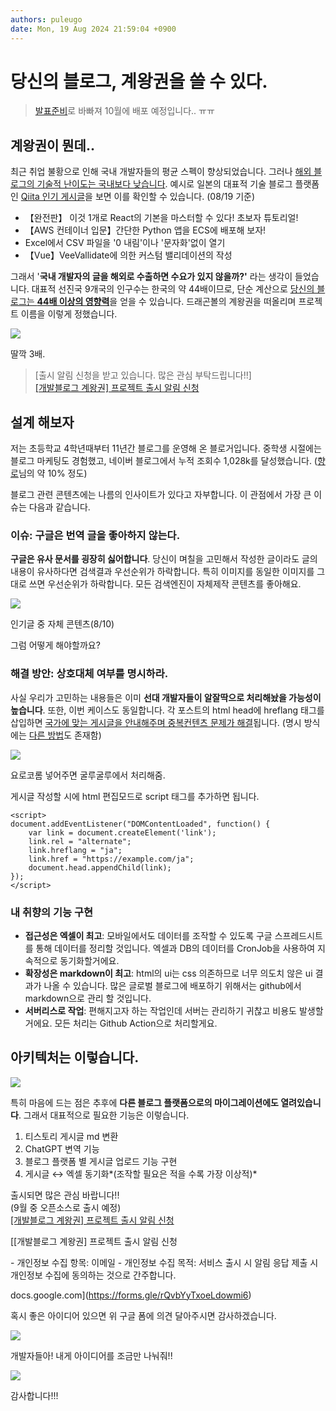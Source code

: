 ```yaml
---
authors: puleugo
date: Mon, 19 Aug 2024 21:59:04 +0900
---
```


# 당신의 블로그, 계왕권을 쓸 수 있다.

> [발표준비](https://puleugo.tistory.com/209)로 바빠져 10월에 배포 예정입니다.. ㅠㅠ

## 계왕권이 뭔데..

최근 취업 불황으로 인해 국내 개발자들의 평균 스펙이 향상되었습니다. 그러나 <u>해외 블로그의 기술적 난이도는 국내보다 낮습니다</u>. 예시로 일본의 대표적 기술 블로그 플랫폼인 [Qiita 인기 게시글](https://qiita.com/trend)을 보면 이를 확인할 수 있습니다. (08/19 기준)

* 【완전판】 이것 1개로 React의 기본을 마스터할 수 있다! 초보자 튜토리얼!
* 【AWS 컨테이너 입문】간단한 Python 앱을 ECS에 배포해 보자!
* Excel에서 CSV 파일을 '0 내림'이나 '문자화'없이 열기
* 【Vue】VeeVallidate에 의한 커스텀 밸리데이션의 작성

그래서 '**국내 개발자의 글을 해외로 수출하면 수요가 있지 않을까?'** 라는 생각이 들었습니다. 대표적 선진국 9개국의 인구수는 한국의 약 44배이므로, 단순 계산으로 <u>당신의 블로그는 **44배 이상의 영향력**</u>을 얻을 수 있습니다. 드래곤볼의 계왕권을 떠올리며 프로젝트 이름을 이렇게 정했습니다.

![](https://blog.kakaocdn.net/dn/CBX8T/btsI5dW2Rr2/EettUYp2gyLk6Ztnpxamb1/img.png)

딸깍 3배.

> \[출시 알림 신청을 받고 있습니다. 많은 관심 부탁드립니다!!\]  
> [\[개발블로그 계왕권\] 프로젝트 출시 알림 신청](https://forms.gle/rQvbYyTxoeLdowmi6)

## 설계 해보자

저는 초등학교 4학년때부터 11년간 블로그를 운영해 온 블로거입니다. 중학생 시절에는 블로그 마케팅도 경험했고, 네이버 블로그에서 누적 조회수 1,028k를 달성했습니다. ([향로](https://jojoldu.tistory.com/)님의 약 10% 정도)

블로그 관련 콘텐츠에는 나름의 인사이트가 있다고 자부합니다. 이 관점에서 가장 큰 이슈는 다음과 같습니다.

### 이슈: 구글은 번역 글을 좋아하지 않는다.

**구글은 유사 문서를 굉장히 싫어합니다**. 당신이 며칠을 고민해서 작성한 글이라도 글의 내용이 유사하다면 검색결과 우선순위가 하락합니다. 특히 이미지를 동일한 이미지를 그대로 쓰면 우선순위가 하락합니다. 모든 검색엔진이 자체제작 콘텐츠를 좋아해요.

![](https://blog.kakaocdn.net/dn/Ck4j8/btsI9wN5tXS/vudkdGWYzi0yzuyxVJrXkK/img.png)

인기글 중 자체 콘텐츠(8/10)

그럼 어떻게 해야할까요?

### 해결 방안: 상호대체 여부를 명시하라.

사실 우리가 고민하는 내용들은 이미 **선대 개발자들이 알잘딱으로 처리해놨을 가능성이 높습니다**. 또한, 이번 케이스도 동일합니다. 각 포스트의 html head에 hreflang 태그를 삽입하면 <u>국가에 맞는 게시글을 안내해주며 중복컨텐츠 문제가 해결</u>됩니다. (명시 방식에는 [다른 방법](https://developers.google.com/search/docs/specialty/international/localized-versions?hl=en&visit_id=638593952115326122-859270653&rd=1)도 존재함)

![](https://blog.kakaocdn.net/dn/cetFp9/btsI6TDnYjZ/ecm8XMOuyQCjE6Afy8NuJ1/img.png)

요로코롬 넣어주면 굴루굴루에서 처리해줌.

게시글 작성할 시에 html 편집모드로 script 태그를 추가하면 됩니다.

```
<script>
document.addEventListener("DOMContentLoaded", function() {
    var link = document.createElement('link');
    link.rel = "alternate";
    link.hreflang = "ja";
    link.href = "https://example.com/ja";
    document.head.appendChild(link);
});
</script>
```

### 내 취향의 기능 구현

* **접근성은 엑셀이 최고**: 모바일에서도 데이터를 조작할 수 있도록 구글 스프레드시트를 통해 데이터를 정리할 것입니다. 엑셀과 DB의 데이터를 CronJob을 사용하여 지속적으로 동기화할거에요.
* **확장성은 markdown이 최고**: html의 ui는 css 의존하므로 너무 의도치 않은 ui 결과가 나올 수 있습니다. 많은 글로벌 블로그에 배포하기 위해서는 github에서 markdown으로 관리 할 것입니다.
* **서버리스로 작업**: 편해지고자 하는 작업인데 서버는 관리하기 귀찮고 비용도 발생할거에요. 모든 처리는 Github Action으로 처리할게요.

## 아키텍처는 이렇습니다.

![](https://blog.kakaocdn.net/dn/dYEaUf/btsI8JHs3IP/UhtzoHZaXrAqI07gNqrrN0/img.png)

특히 마음에 드는 점은 추후에 **다른 블로그 플랫폼으로의 마이그레이션에도 열려있습니다**. 그래서 대표적으로 필요한 기능은 이렇습니다.

1. 티스토리 게시글 md 변환
2. ChatGPT 변역 기능
3. 블로그 플랫폼 별 게시글 업로드 기능 구현
4. 게시글 &harr; 엑셀 동기화*(조작할 필요은 적을 수록 가장 이상적)*

출시되면 많은 관심 바랍니다!!  
(9월 중 오픈소스로 출시 예정)  
[\[개발블로그 계왕권\] 프로젝트 출시 알림 신청](https://forms.gle/rQvbYyTxoeLdowmi6)

[\[개발블로그 계왕권\] 프로젝트 출시 알림 신청

\- 개인정보 수집 항목: 이메일 - 개인정보 수집 목적: 서비스 출시 시 알림 응답 제출 시 개인정보 수집에 동의하는 것으로 간주합니다.

docs.google.com](https://forms.gle/rQvbYyTxoeLdowmi6)

혹시 좋은 아이디어 있으면 위 구글 폼에 의견 달아주시면 감사하겠습니다.

![](https://blog.kakaocdn.net/dn/pDuYs/btsI9GXo1z5/orkbQ0pkKu1KNxiZuFmkMK/img.webp)

개발자들아! 내게 아이디어를 조금만 나눠줘!!

![](https://blog.kakaocdn.net/dn/Egome/btsI83MvG8b/f19SGQkAV6Jcp9nAfFUWEk/img.png)

감사합니다!!!

